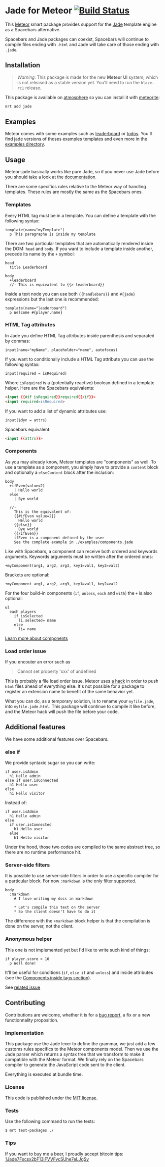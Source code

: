 # Jade for Meteor [![Build Status](https://travis-ci.org/mquandalle/meteor-jade.png?branch=master)](https://travis-ci.org/mquandalle/meteor-jade)

This [Meteor](https://www.meteor.com/) smart package provides support for
the [Jade](http://jade-lang.com/) template engine as a Spacebars alternative.

Spacebars and Jade packages can coexist, Spacebars will continue to compile files
ending with `.html` and Jade will take care of those ending with `.jade`.

## Installation

> *Warning*: This package is made for the new **Meteor UI** system, which is not
released as a stable version yet. You'll need to run the `blaze-rc1` release.

This package is available on [atmosphere](https://atmosphere.meteor.com/) so you
can install it with [meteorite](http://oortcloud.github.io/meteorite/):

```sh
mrt add jade
```

## Examples

Meteor comes with some examples such as
[leaderboard](https://www.meteor.com/examples/leaderboard) or
[todos](https://www.meteor.com/examples/todos). You'll find jade versions of
thoses examples templates and even more in the [examples directory](examples/).

## Usage

Meteor-jade basically works like pure Jade, so if you never use Jade before you
should take a look at the [documentation](http://jade-lang.com/reference/).

There are some specifics rules relative to the Meteor way of handling templates.
These rules are mostly the same as the Spacebars ones.

### Templates

Every HTML tag must be in a template. You can define a template with the
following syntax:

```jade
template(name="myTemplate")
  p This paragraphe is inside my template
```

There are two particular templates that are automatically rendered inside the
DOM: `head` and `body`. If you want to include a template inside another,
precede its name by the `+` symbol:

```jade
head
  title Leaderboard

body
  +leaderboard
  //- This is equivalent to {{> leaderboard}}
```

Inside a text node you can use both `{{handlebars}}` and `#{jade}` expressions
but the last one is recommended:

```jade
template(name="leaderboard")
  p Welcome #{player.name}
```

### HTML Tag attributes

In Jade you define HTML Tag attributes inside parenthesis and separated by
commas:

```jade
input(name="myName", placeholder="name", autofocus)
```

If you want to conditionally include a HTML Tag attribute you can use the
following syntax:

```jade
input(required = isRequired)
```

Where `isRequired` is a (potentially reactive) boolean defined in a template
helper. Here are the Spacebars equivalents:

```html
<input {{#if isRequired}}required{{/if}}>
<input required=isRequired>
```

If you want to add a list of dynamic attributes use:

```jade
input($dyn = attrs)
```

Spacebars equivalent:

```html
<input {{attrs}}>
```

### Components

As you may already know, Meteor templates are "components" as well. To use a
template as a component, you simply have to provide a `content` block and
optionally a `elseContent` block after the inclusion:

```jade
body
  +ifEven(value=2)
    | Hello world
  else
    | Bye world

  //-
    This is the equivalent of:
    {{#ifEven value=2}}
      Hello world
    {{else}}
      Bye world
    {{/ifEven}}
    ifEven is a component defined by the user
    See the complete example in ./examples/components.jade
```

Like with Spacebars, a component can receive both ordered and keywords
arguments. Keywords arguments must be written after the ordered ones:

```
+myComponent(arg1, arg2, arg3, key1=val1, key2=val2)
```

Brackets are optional:

```
+myComponent arg1, arg2, arg3, key1=val1, key2=val2
```

For the four build-in components (`if`, `unless`, `each` and `with`) the `+`
is also optional:

```jade
ul
  each players
    if isSelected
      li.selected= name
    else
      li= name
```

[Learn more about components](https://github.com/meteor/meteor/wiki/New-Template-Engine-Preview#new-pattern-for-defining-custom-block-helpers)

### Load order issue

If you encouter an error such as

> Cannot set property 'xxx' of undefined

This is probably a file load order issue. Meteor uses
[a hack](https://github.com/meteor/meteor/blob/ae67643a3f2de0dd9fb8db7f7bd8e1c6fe2ba285/tools/files.js#L42)
in order to push `html` files ahead of everything else. It's not possible for
a package to register an extension name to benefit of the same behavior yet.

What you can do, as a temporary solution, is to rename your `myfile.jade`, into
`myfile.jade.html`. This package will continue to compile it like before, and
the Meteor hack will push the file before your code.

## Additional features

We have some additional features over Spacebars.

### else if

We provide syntaxic sugar so you can write:

```jade
if user.isAdmin
  h1 Hello admin
else if user.isConnected
  h1 Hello user
else
  h1 Hello visitor
```

Instead of:

```jade
if user.isAdmin
  h1 Hello admin
else
  if user.isConnected
    h1 Hello user
  else
    h1 Hello visitor
```

Under the hood, those two codes are compiled to the same abstract tree, so there
are no runtime performance hit.

### Server-side filters

It is possible to use server-side filters in order to use a specific compiler
for a particular block. For now `:markdown` is the only filter supported.

```jade
body
  :markdown
    # I love writing my docs in markdown

    * Let's compile this text on the server
    * So the client doesn't have to do it
```

The difference with the `+markdown` block helper is that the compilation is done
on the server, not the client.

### Anonymous helper

This one is not implemented yet but I'd like to write such kind of things:

```jade
if player.score > 10
  p Well done!
```

It'll be useful for conditions (`if`, `else if` and `unless`) and inside
attributes (see the [Components inside tags section](#components-inside-tags)).

See [related issue](https://github.com/mquandalle/meteor-jade/issues/1)

## Contributing

Contributions are welcome, whether it is for a
[bug report](https://github.com/mquandalle/meteor-jade/issues/new), a fix or a
new functionnality proposition.

### Implementation

This package use the Jade lexer to define the grammar, we just add a few customs
rules specifics to the Meteor components model. Then we use the Jade parser
which returns a syntax tree that we transform to make it compatible with the
Meteor format. We finally rely on the Spacebars compiler to generate the
JavaScript code sent to the client.

Everything is executed at bundle time.

### License

This code is published under the [MIT license](LICENSE).

### Tests

Use the following command to run the tests:

```
$ mrt test-packages ./
```

### Tips

If you want to buy me a beer, I proudly accept bitcoin tips:
[1Jade7Fscsx2bF13iFVVFvcSUhe7eLJgSy](https://blockchain.info/address/1Jade7Fscsx2bF13iFVVFvcSUhe7eLJgSy)
